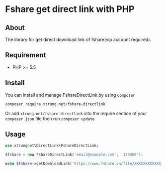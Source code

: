 Fshare get direct link with PHP
==========

## About
The library for get direct download link of fshare(vip account required).

## Requirement
* PHP >= 5.5

## Install

You can install and manage FshareDirectLink by using `Composer`

```
composer require xtrung.net/fshare-directlink
```

Or add `xtrung.net/fshare-directlink` into the require section of your `composer.json` file then run `composer update`

## Usage

```php
use xtrungnet\DirectLink\FshareDirectLink;

$fshare = new FshareDirectLink('email@example.com', '123456');

echo $fshare->getDownloadLink('https://www.fshare.vn/file/XXXXXXXXXXXX');

```